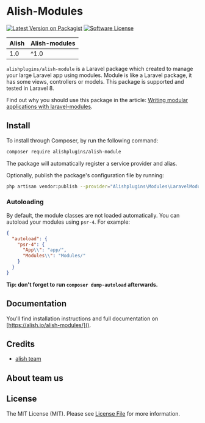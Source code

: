 # Alish-Modules

[![Latest Version on Packagist](https://img.shields.io/badge/Version-1.0-green)](https://packagist.org/packages/alishplugins/alish-module)
[![Software License](https://img.shields.io/github/license/webalish/plugins)](LICENSE.md)

| **Alish**  |  **Alish-modules** |
|---|---|
| 1.0  | ^1.0 |

`alishplugins/alish-module` is a Laravel package which created to manage your large Laravel app using modules. Module is like a Laravel package, it has some views, controllers or models. This package is supported and tested in Laravel 8.


Find out why you should use this package in the article: [Writing modular applications with laravel-modules]().

## Install

To install through Composer, by run the following command:

``` bash
composer require alishplugins/alish-module
```

The package will automatically register a service provider and alias.

Optionally, publish the package's configuration file by running:

``` bash
php artisan vendor:publish --provider="Alishplugins\Modules\LaravelModulesServiceProvider"
```

### Autoloading

By default, the module classes are not loaded automatically. You can autoload your modules using `psr-4`. For example:

``` json
{
  "autoload": {
    "psr-4": {
      "App\\": "app/",
      "Modules\\": "Modules/"
    }
  }
}
```

**Tip: don't forget to run `composer dump-autoload` afterwards.**

## Documentation

You'll find installation instructions and full documentation on [https://alish.io/alish-modules/]().

## Credits

- [alish team](https://github.com/webalish)

## About team us


## License

The MIT License (MIT). Please see [License File](LICENSE.md) for more information.
